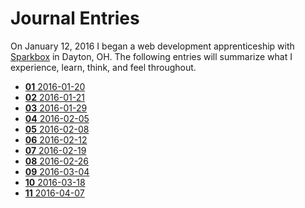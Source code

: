 # Journal Entries

On January 12, 2016 I began a web development apprenticeship with [Sparkbox](http://seesparkbox.com) in Dayton, OH. The following entries will summarize what I experience, learn, think, and feel throughout.
<!-- inject -->
- [**01** 2016-01-20](./entries/2016-01-20.md)
- [**02** 2016-01-21](./entries/2016-01-21.md)
- [**03** 2016-01-29](./entries/2016-01-29.md)
- [**04** 2016-02-05](./entries/2016-02-05.md)
- [**05** 2016-02-08](./entries/2016-02-08.md)
- [**06** 2016-02-12](./entries/2016-02-12.md)
- [**07** 2016-02-19](./entries/2016-02-19.md)
- [**08** 2016-02-26](./entries/2016-02-26.md)
- [**09** 2016-03-04](./entries/2016-03-04.md)
- [**10** 2016-03-18](./entries/2016-03-18.md)
- [**11** 2016-04-07](./entries/2016-04-07.md)

<!-- /inject -->
